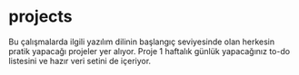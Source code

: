 # projects
Bu çalışmalarda ilgili yazılım dilinin başlangıç seviyesinde olan herkesin pratik yapacağı projeler yer alıyor. Proje 1 haftalık günlük yapacağınız to-do listesini ve hazır veri setini de içeriyor.
